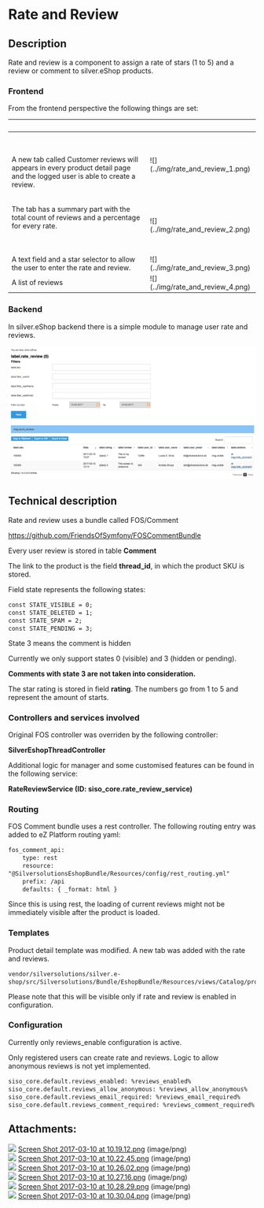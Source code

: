 # Rate and Review 

## Description

Rate and review is a component to assign a rate of stars (1 to 5) and a review or comment to silver.eShop products.

### Frontend

From the frontend perspective the following things are set:

<table>
<thead>
<tr class="header">
<th><br />
</th>
<th><br />
</th>
</tr>
</thead>
<tbody>
<tr class="odd">
<td><p><br />
</p>
<p>A new tab called Customer reviews will appears in every product detail page and the logged user is able to create a review.</p></td>
<td><div class="content-wrapper">
![](../img/rate_and_review_1.png)
</td>
</tr>
<tr class="even">
<td><p>The tab has a summary part with the total count of reviews and a percentage for every rate.</p>
<p><br />
</p></td>
<td><div class="content-wrapper">
![](../img/rate_and_review_2.png)
</td>
</tr>
<tr class="odd">
<td>A text field and a star selector to allow the user to enter the rate and review.</td>
<td><div class="content-wrapper">
![](../img/rate_and_review_3.png)
</td>
</tr>
<tr class="even">
<td>A list of reviews</td>
<td><div class="content-wrapper">
![](../img/rate_and_review_4.png)
</td>
</tr>
</tbody>
</table>

### Backend

In silver.eShop backend there is a simple module to manage user rate and reviews.

![](../img/rate_and_review_5.png)

## Technical description

Rate and review uses a bundle called FOS/Comment

<https://github.com/FriendsOfSymfony/FOSCommentBundle>

Every user review is stored in table **Comment**

The link to the product is the field **thread\_id**, in which the product SKU is stored.

Field state represents the following states:

``` 
const STATE_VISIBLE = 0;
const STATE_DELETED = 1;
const STATE_SPAM = 2;
const STATE_PENDING = 3;
```

State 3 means the comment is hidden

Currently we only support states 0 (visible) and 3 (hidden or pending).

**Comments with state 3 are not taken into consideration.**

The star rating is stored in field **rating**. The numbers go from 1 to 5 and represent the amount of starts.

### Controllers and services involved

Original FOS controller was overriden by the following controller:

**SilverEshopThreadController**

Additional logic for manager and some customised features can be found in the following service:

**RateReviewService (ID: siso\_core.rate\_review\_service)**

### Routing

FOS Comment bundle uses a rest controller. The following routing entry was added to eZ Platform routing yaml:

``` 
fos_comment_api:
    type: rest
    resource: "@SilversolutionsEshopBundle/Resources/config/rest_routing.yml"
    prefix: /api
    defaults: { _format: html }
```

Since this is using rest, the loading of current reviews might not be immediately visible after the product is loaded.

### Templates

Product detail template was modified. A new tab was added with the rate and reviews.

    vendor/silversolutions/silver.e-shop/src/Silversolutions/Bundle/EshopBundle/Resources/views/Catalog/product.html.twig

Please note that this will be visible only if rate and review is enabled in configuration. 

### Configuration

Currently only reviews\_enable configuration is active.

Only registered users can create rate and reviews. Logic to allow anonymous reviews is not yet implemented.

``` 
siso_core.default.reviews_enabled: %reviews_enabled%
siso_core.default.reviews_allow_anonymous: %reviews_allow_anonymous%
siso_core.default.reviews_email_required: %reviews_email_required%
siso_core.default.reviews_comment_required: %reviews_comment_required%
```
## Attachments:

![](images/icons/bullet_blue.gif) [Screen Shot 2017-03-10 at 10.19.12.png](attachments/29819573/29829789.png) (image/png)  
![](images/icons/bullet_blue.gif) [Screen Shot 2017-03-10 at 10.22.45.png](attachments/29819573/29829790.png) (image/png)  
![](images/icons/bullet_blue.gif) [Screen Shot 2017-03-10 at 10.26.02.png](attachments/29819573/29829788.png) (image/png)  
![](images/icons/bullet_blue.gif) [Screen Shot 2017-03-10 at 10.27.16.png](attachments/29819573/29829794.png) (image/png)  
![](images/icons/bullet_blue.gif) [Screen Shot 2017-03-10 at 10.28.29.png](attachments/29819573/29829795.png) (image/png)  
![](images/icons/bullet_blue.gif) [Screen Shot 2017-03-10 at 10.30.04.png](attachments/29819573/29829793.png) (image/png)  
